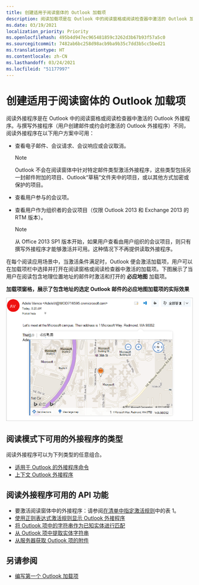 ```yaml
---
title: 创建适用于阅读窗体的 Outlook 加载项
description: 阅读加载项是在 Outlook 中的阅读窗格或阅读检查器中激活的 Outlook 加载项。
ms.date: 03/19/2021
localization_priority: Priority
ms.openlocfilehash: 495b4d947ec965481859c3262d3b67b93f57a5c0
ms.sourcegitcommit: 7482ab6bc258d98acb9ba9b35c7dd3b5cc5bed21
ms.translationtype: HT
ms.contentlocale: zh-CN
ms.lasthandoff: 03/24/2021
ms.locfileid: "51177997"
---
```

# <a name="create-outlook-add-ins-for-read-forms"></a>创建适用于阅读窗体的 Outlook 加载项

阅读外接程序是在 Outlook 中的阅读窗格或阅读检查器中激活的 Outlook 外接程序。与撰写外接程序（用户创建邮件或约会时激活的 Outlook 外接程序）不同，阅读外接程序在以下用户方案中可用：

- 查看电子邮件、会议请求、会议响应或会议取消。

   > [!NOTE]
   > Outlook 不会在阅读窗体中针对特定邮件类型激活外接程序，这些类型包括另一封邮件附加的项目、Outlook“草稿”文件夹中的项目，或以其他方式加密或保护的项目。

- 查看用户参与的会议项。

- 查看用户作为组织者的会议项目（仅限 Outlook 2013 和 Exchange 2013 的 RTM 版本）。

   > [!NOTE]
   > 从 Office 2013 SP1 版本开始，如果用户查看由用户组织的会议项目，则只有撰写外接程序才能够激活并可用。这种情况下不再提供读取外接程序。

在每个阅读应用场景中，当激活条件满足时，Outlook 便会激活加载项，用户可以在加载项栏中选择并打开在阅读窗格或阅读检查器中激活的加载项。下图展示了当用户在阅读包含地理位置地址的邮件时激活和打开的 **必应地图** 加载项。

**加载项窗格，展示了包含地址的选定 Outlook 邮件的必应地图加载项的实际效果**

![Outlook 中的 Bing 地图邮件应用程序](../images/outlook-detected-entity-card.png)

## <a name="types-of-add-ins-available-in-read-mode"></a>阅读模式下可用的外接程序的类型

阅读外接程序可以为下列类型的任意组合。

- [适用于 Outlook 的外接程序命令](add-in-commands-for-outlook.md)
- [上下文 Outlook 外接程序](contextual-outlook-add-ins.md)

## <a name="api-features-available-to-read-add-ins"></a>阅读外接程序可用的 API 功能

- 要激活阅读窗体中的外接程序：请参阅[在清单中指定激活规则](activation-rules.md#specify-activation-rules-in-a-manifest)中的表 1。
- [使用正则表达式激活规则显示 Outlook 外接程序](use-regular-expressions-to-show-an-outlook-add-in.md)
- [将 Outlook 项中的字符串作为已知实体进行匹配](match-strings-in-an-item-as-well-known-entities.md)
- [从 Outlook 项中提取实体字符串](extract-entity-strings-from-an-item.md)
- [从服务器获取 Outlook 项的附件](get-attachments-of-an-outlook-item.md)

## <a name="see-also"></a>另请参阅

- [编写第一个 Outlook 加载项](../quickstarts/outlook-quickstart.md)
